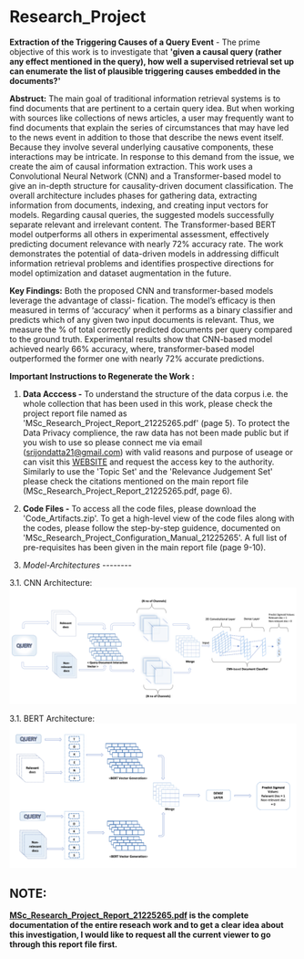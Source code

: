 # Research_Project

**Extraction of the Triggering Causes of a Query Event** - The prime objective of this work is to investigate that <b>'given a causal query (rather any effect mentioned in the query), how well a supervised retrieval set up can enumerate the list of plausible triggering causes embedded in the documents?'</b> 

<b>Abstruct:</b> The main goal of traditional information retrieval systems is to find documents that are pertinent to a certain query idea. But when working with sources like collections of news articles, a user may frequently want to find documents that explain the series of circumstances that may have led to the news event in addition to those that describe the news event itself. Because they involve several underlying causative components, these interactions may be intricate. In response to this demand from the issue, we create the aim of causal information extraction. This work uses a Convolutional Neural Network (CNN) and a Transformer-based model to give an in-depth structure for causality-driven document classification. The overall architecture includes phases for gathering data, extracting information from documents, indexing, and creating input vectors for models. Regarding causal queries, the suggested models successfully separate relevant and irrelevant content. The Transformer-based BERT model outperforms all others in experimental assessment, effectively predicting document relevance with nearly 72% accuracy rate. The work demonstrates the potential of data-driven models in addressing difficult information retrieval problems and identifies prospective directions for model optimization and dataset augmentation in the future.

<b>Key Findings:</b> Both the proposed CNN and transformer-based models leverage the advantage of classi- fication. The model’s efficacy is then measured in terms of ‘accuracy’ when it performs as a binary classifier and predicts which of any given two input documents is relevant. Thus, we measure the % of total correctly predicted documents per query compared to the ground truth. Experimental results show that CNN-based model achieved nearly 66% accuracy, where, transformer-based model outperformed the former one with nearly 72% accurate predictions.

<b>Important Instructions to Regenerate the Work :</b>

1. **Data Acccess -** To understand the structure of the data corpus i.e. the whole collection that has been used in this work, please check the project report file named as 'MSc_Research_Project_Report_21225265.pdf' (page 5). To protect the Data Privacy complience, the raw data has not been made public but if you wish to use so please connect me via email (srijondatta21@gmail.com) with valid reasons and purpose of useage or can visit this [WEBSITE](http://fire.irsi.res.in/fire/static/data) and request the access key to the authority. Similarly to use the 'Topic Set' and the 'Relevance Judgement Set' please check the citations mentioned on the main report file (MSc_Research_Project_Report_21225265.pdf, page 6).

2. **Code Files -** To access all the code files, please download the 'Code_Artifacts.zip'. To get a high-level view of the code files along with the codes, please follow the step-by-step guidence, documented on 'MSc_Research_Project_Configuration_Manual_21225265'. A full list of pre-requisites has been given in the main report file (page 9-10).

3. *Model-Architectures* --------

3.1. CNN Architecture: 
![CNN Architecture](https://github.com/srijonDatta/Research_Project/blob/main/Model_Architectures/CNN_Architecture.png)

3.1. BERT Architecture: 
![BERT Architecture](https://github.com/srijonDatta/Research_Project/blob/main/Model_Architectures/BERT_Architecture.png)


## NOTE: 
<b>[MSc_Research_Project_Report_21225265.pdf](https://github.com/srijonDatta/Research_Project/blob/main/MSc_Research_Project_Report_21225265.pdf) is the complete documentation of the entire reseach work and to get a clear idea about this investigation, I would like to request all the current viewer to go through this report file first.</b>  


